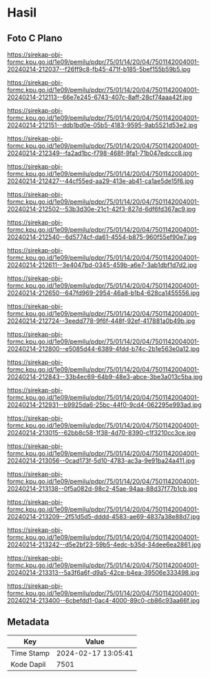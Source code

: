 # Hasil

## Foto C Plano

https://sirekap-obj-formc.kpu.go.id/1e09/pemilu/pdpr/75/01/14/20/04/7501142004001-20240214-212037--f26ff9c8-fb45-471f-b185-5bef155b59b5.jpg

https://sirekap-obj-formc.kpu.go.id/1e09/pemilu/pdpr/75/01/14/20/04/7501142004001-20240214-212113--66e7e245-6743-407c-8aff-28cf74aaa42f.jpg

https://sirekap-obj-formc.kpu.go.id/1e09/pemilu/pdpr/75/01/14/20/04/7501142004001-20240214-212151--ddb1bd0e-05b5-4183-9595-9ab5521d53e2.jpg

https://sirekap-obj-formc.kpu.go.id/1e09/pemilu/pdpr/75/01/14/20/04/7501142004001-20240214-212349--fa2ad1bc-f798-468f-9fa1-71b047edccc8.jpg

https://sirekap-obj-formc.kpu.go.id/1e09/pemilu/pdpr/75/01/14/20/04/7501142004001-20240214-212427--44cf55ed-aa29-413e-ab41-ca1ae5de15f6.jpg

https://sirekap-obj-formc.kpu.go.id/1e09/pemilu/pdpr/75/01/14/20/04/7501142004001-20240214-212502--53b3d30e-21c1-42f3-827d-6df6fd367ac9.jpg

https://sirekap-obj-formc.kpu.go.id/1e09/pemilu/pdpr/75/01/14/20/04/7501142004001-20240214-212540--6d5774cf-da61-4554-b875-960f55ef90e7.jpg

https://sirekap-obj-formc.kpu.go.id/1e09/pemilu/pdpr/75/01/14/20/04/7501142004001-20240214-212611--3e4047bd-0345-459b-a6e7-3ab1dbf1d7d2.jpg

https://sirekap-obj-formc.kpu.go.id/1e09/pemilu/pdpr/75/01/14/20/04/7501142004001-20240214-212650--647fd969-2954-46a8-b1b4-628ca1455556.jpg

https://sirekap-obj-formc.kpu.go.id/1e09/pemilu/pdpr/75/01/14/20/04/7501142004001-20240214-212724--3eedd778-9f6f-448f-92ef-417881a0b49b.jpg

https://sirekap-obj-formc.kpu.go.id/1e09/pemilu/pdpr/75/01/14/20/04/7501142004001-20240214-212800--e5085d44-6389-4fdd-b74c-2b1e563e0a12.jpg

https://sirekap-obj-formc.kpu.go.id/1e09/pemilu/pdpr/75/01/14/20/04/7501142004001-20240214-212843--33b4ec69-64b9-48e3-abce-3be3a013c5ba.jpg

https://sirekap-obj-formc.kpu.go.id/1e09/pemilu/pdpr/75/01/14/20/04/7501142004001-20240214-212931--b9925da6-25bc-44f0-9cd4-062295e993ad.jpg

https://sirekap-obj-formc.kpu.go.id/1e09/pemilu/pdpr/75/01/14/20/04/7501142004001-20240214-213015--62bb8c58-1f38-4d70-8390-c1f3210cc3ce.jpg

https://sirekap-obj-formc.kpu.go.id/1e09/pemilu/pdpr/75/01/14/20/04/7501142004001-20240214-213056--0cad173f-5d10-4783-ac3a-9e91ba24a411.jpg

https://sirekap-obj-formc.kpu.go.id/1e09/pemilu/pdpr/75/01/14/20/04/7501142004001-20240214-213138--0f5a082d-98c2-45ae-94aa-88d37f77b1cb.jpg

https://sirekap-obj-formc.kpu.go.id/1e09/pemilu/pdpr/75/01/14/20/04/7501142004001-20240214-213209--2f51d5d5-dddd-4583-ae69-4837a38e88d7.jpg

https://sirekap-obj-formc.kpu.go.id/1e09/pemilu/pdpr/75/01/14/20/04/7501142004001-20240214-213242--d5e2bf23-59b5-4edc-b35d-34dee6ea2861.jpg

https://sirekap-obj-formc.kpu.go.id/1e09/pemilu/pdpr/75/01/14/20/04/7501142004001-20240214-213313--5a3f6a6f-d9a5-42ce-b4ea-39506e333498.jpg

https://sirekap-obj-formc.kpu.go.id/1e09/pemilu/pdpr/75/01/14/20/04/7501142004001-20240214-213400--6cbefdd1-0ac4-4000-89c0-cb86c93aa66f.jpg


## Metadata

| Key        | Value               |
| ---------- | ------------------- |
| Time Stamp | 2024-02-17 13:05:41 |
| Kode Dapil | 7501                |




